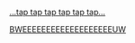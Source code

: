 [...tap tap tap tap tap tap...](../bloop/bloop.md)

[BWEEEEEEEEEEEEEEEEEEEUW](../tapbwetap/tapbwetap.md)